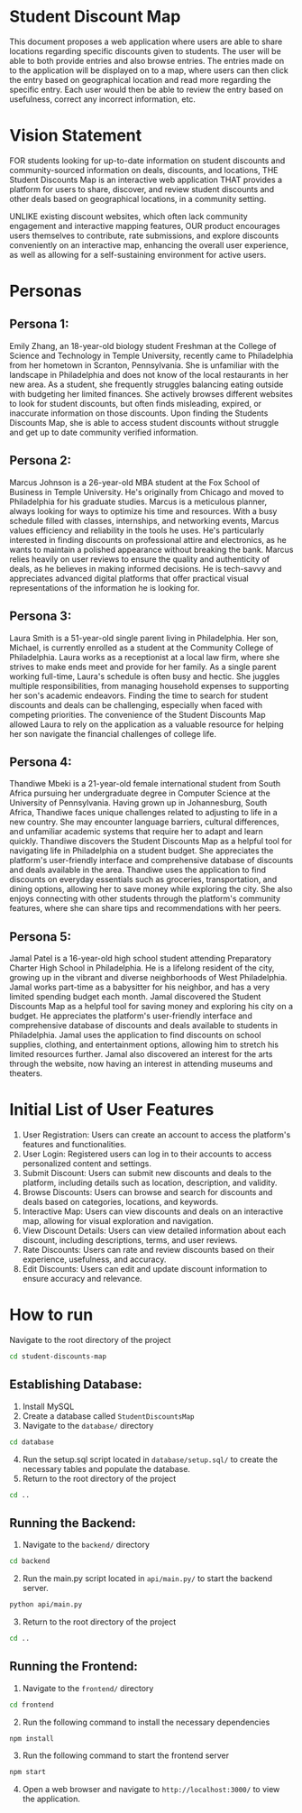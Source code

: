 # Student Discount Map

This document proposes a web application where users are able to share locations regarding specific discounts given to students. The user will be able to both provide entries and also browse entries. The entries made on to the application will be displayed on to a map, where users can then click the entry based on geographical location and read more regarding the specific entry. Each user would then be able to review the entry based on usefulness, correct any incorrect information, etc.

# Vision Statement

FOR students looking for up-to-date information on student discounts and community-sourced information on deals, discounts, and locations, THE Student Discounts Map is an interactive web application THAT provides a platform for users to share, discover, and review student discounts and other deals based on geographical locations, in a community setting.

UNLIKE existing discount websites, which often lack community engagement and interactive mapping features, OUR product encourages users themselves to contribute, rate submissions, and explore discounts conveniently on an interactive map, enhancing the overall user experience, as well as allowing for a self-sustaining environment for active users.

# Personas

## Persona 1:
Emily Zhang, an 18-year-old biology student Freshman at the College of Science and Technology in Temple University, recently came to Philadelphia from her hometown in Scranton, Pennsylvania. She is unfamiliar with the landscape in Philadelphia and does not know of the local restaurants in her new area. As a student, she frequently struggles balancing eating outside with budgeting her limited finances. She actively browses different websites to look for student discounts, but often finds misleading, expired, or inaccurate information on those discounts. Upon finding the Students Discounts Map, she is able to access student discounts without struggle and get up to date community verified information.

## Persona 2:
Marcus Johnson is a 26-year-old MBA student at the Fox School of Business in Temple University. He's originally from Chicago and moved to Philadelphia for his graduate studies. Marcus is a meticulous planner, always looking for ways to optimize his time and resources. With a busy schedule filled with classes, internships, and networking events, Marcus values efficiency and reliability in the tools he uses. He's particularly interested in finding discounts on professional attire and electronics, as he wants to maintain a polished appearance without breaking the bank. Marcus relies heavily on user reviews to ensure the quality and authenticity of deals, as he believes in making informed decisions. He is tech-savvy and appreciates advanced digital platforms that offer practical visual representations of the information he is looking for.

## Persona 3:
Laura Smith is a 51-year-old single parent living in Philadelphia. Her son, Michael, is currently enrolled as a student at the Community College of Philadelphia. Laura works as a receptionist at a local law firm, where she strives to make ends meet and provide for her family. As a single parent working full-time, Laura's schedule is often busy and hectic. She juggles multiple responsibilities, from managing household expenses to supporting her son's academic endeavors. Finding the time to search for student discounts and deals can be challenging, especially when faced with competing priorities. The convenience of the Student Discounts Map allowed Laura to rely on the application as a valuable resource for helping her son navigate the financial challenges of college life.

## Persona 4:
Thandiwe Mbeki is a 21-year-old female international student from South Africa pursuing her undergraduate degree in Computer Science at the University of Pennsylvania. Having grown up in Johannesburg, South Africa, Thandiwe faces unique challenges related to adjusting to life in a new country. She may encounter language barriers, cultural differences, and unfamiliar academic systems that require her to adapt and learn quickly. Thandiwe discovers the Student Discounts Map as a helpful tool for navigating life in Philadelphia on a student budget. She appreciates the platform's user-friendly interface and comprehensive database of discounts and deals available in the area. Thandiwe uses the application to find discounts on everyday essentials such as groceries, transportation, and dining options, allowing her to save money while exploring the city. She also enjoys connecting with other students through the platform's community features, where she can share tips and recommendations with her peers.

## Persona 5:
Jamal Patel is a 16-year-old high school student attending Preparatory Charter High School in Philadelphia. He is a lifelong resident of the city, growing up in the vibrant and diverse neighborhoods of West Philadelphia. Jamal works part-time as a babysitter for his neighbor, and has a very limited spending budget each month. Jamal discovered the Student Discounts Map as a helpful tool for saving money and exploring his city on a budget. He appreciates the platform's user-friendly interface and comprehensive database of discounts and deals available to students in Philadelphia. Jamal uses the application to find discounts on school supplies, clothing, and entertainment options, allowing him to stretch his limited resources further. Jamal also discovered an interest for the arts through the website, now having an interest in attending museums and theaters.

# Initial List of User Features

1. User Registration: Users can create an account to access the platform's features and functionalities.
2. User Login: Registered users can log in to their accounts to access personalized content and settings.
3. Submit Discount: Users can submit new discounts and deals to the platform, including details such as location, description, and validity.
4. Browse Discounts: Users can browse and search for discounts and deals based on categories, locations, and keywords.
5. Interactive Map: Users can view discounts and deals on an interactive map, allowing for visual exploration and navigation.
6. View Discount Details: Users can view detailed information about each discount, including descriptions, terms, and user reviews. 
7. Rate Discounts: Users can rate and review discounts based on their experience, usefulness, and accuracy.
8. Edit Discounts: Users can edit and update discount information to ensure accuracy and relevance.

# How to run
Navigate to the root directory of the project
```bash
cd student-discounts-map
```

## Establishing Database:
1. Install MySQL
2. Create a database called `StudentDiscountsMap`
3. Navigate to the `database/` directory
```bash
cd database
```
4. Run the setup.sql script located in `database/setup.sql/` to create the necessary tables and populate the database.
5. Return to the root directory of the project
```bash
cd ..
```

## Running the Backend:
1. Navigate to the `backend/` directory
```bash
cd backend
```
2. Run the main.py script located in `api/main.py/` to start the backend server.
```bash
python api/main.py
```
3. Return to the root directory of the project
```bash
cd ..
```

## Running the Frontend:
1. Navigate to the `frontend/` directory
```bash
cd frontend
```
2. Run the following command to install the necessary dependencies
```bash
npm install
```
3. Run the following command to start the frontend server
```bash
npm start
```
4. Open a web browser and navigate to `http://localhost:3000/` to view the application.
